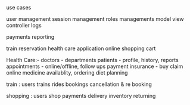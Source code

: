 use cases

user management
session management
roles managements
model view controller
logs

payments
reporting


train reservation
health care application
online shopping cart


Health Care:-
    doctors - departments
    patients - profile, history, reports
    appointments - online/offline,  follow ups
    payment
    insurance - buy claim
    online medicine availablity, ordering
    diet planning 

train :
    users
    trains
    rides
    bookings
    cancellation & re booking

shopping : 
    users
    shop
    payments
    delivery
    inventory
    returning




    
